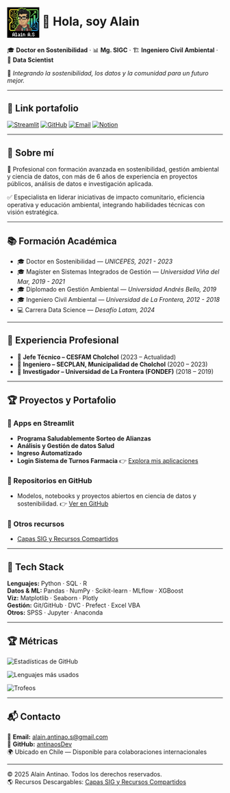 # <img src="Gemini_Generated_Image_ay0gx6ay0gx6ay0g.png" alt="icono animado" width="75" style="vertical-align: middle;"/> 👋 Hola, soy **Alain**

🎓 **Doctor en Sostenibilidad** · 📊 **Mg. SIGC** · 🏗️ **Ingeniero Civil Ambiental** · 🧪 **Data Scientist**

🌱 *Integrando la sostenibilidad, los datos y la comunidad para un futuro mejor.*

---

## 🔗 Link portafolio
[![Streamlit](https://img.shields.io/badge/Streamlit%20Apps-FF4B4B?logo=streamlit&logoColor=white)](https://share.streamlit.io/user/antinaosdev)
[![GitHub](https://img.shields.io/badge/GitHub-100000?logo=github&logoColor=white)](https://github.com/antinaosDev)
[![Email](https://img.shields.io/badge/Email-alain.antinao.s%40gmail.com-informational)](mailto:alain.antinao.s@gmail.com)
[![Notion](https://img.shields.io/badge/Notion-000000?logo=notion&logoColor=white)](https://alain-antinao-s.notion.site/Alain-C-sar-Antinao-Sep-lveda-1d20a081d9a980ca9d43e283a278053e)


---

## 🧭 Sobre mí

💬 Profesional con formación avanzada en sostenibilidad, gestión ambiental y ciencia de datos, con más de 6 años de experiencia en proyectos públicos, análisis de datos e investigación aplicada.

✅ Especialista en liderar iniciativas de impacto comunitario, eficiencia operativa y educación ambiental, integrando habilidades técnicas con visión estratégica.

---

## 📚 Formación Académica

* 🎓 Doctor en Sostenibilidad — *UNICEPES, 2021 - 2023*
* 🎓 Magíster en Sistemas Integrados de Gestión — *Universidad Viña del Mar, 2019 - 2021*
* 🎓 Diplomado en Gestión Ambiental — *Universidad Andrés Bello, 2019*
* 🎓 Ingeniero Civil Ambiental — *Universidad de La Frontera, 2012 - 2018*
* 💻 Carrera Data Science — *Desafío Latam, 2024*

---

## 💼 Experiencia Profesional

* 🔽 **Jefe Técnico – CESFAM Cholchol** (2023 – Actualidad)
* 🔽 **Ingeniero – SECPLAN, Municipalidad de Cholchol** (2020 – 2023)
* 🔽 **Investigador – Universidad de La Frontera (FONDEF)** (2018 – 2019)

---

## 🏆 Proyectos y Portafolio

### 🚀 Apps en Streamlit

* **Programa Saludablemente Sorteo de Alianzas**
* **Análisis y Gestión de datos Salud**
* **Ingreso Automatizado**
* **Login Sistema de Turnos Farmacia**
  👉 [Explora mis aplicaciones](https://share.streamlit.io/user/antinaosdev)

### 📂 Repositorios en GitHub

* Modelos, notebooks y proyectos abiertos en ciencia de datos y sostenibilidad.
  👉 [Ver en GitHub](https://github.com/antinaosDev)

### 📜 Otros recursos

* [Capas SIG y Recursos Compartidos](https://www.notion.so/Capas-SIG-y-Recursos-Compartidos-1d80a081d9a98019b26be783c4babe30?pvs=21)

---

## 🧰 Tech Stack

**Lenguajes:** Python · SQL · R  
**Datos & ML:** Pandas · NumPy · Scikit-learn · MLflow · XGBoost  
**Viz:** Matplotlib · Seaborn · Plotly  
**Gestión:** Git/GitHub · DVC · Prefect · Excel VBA  
**Otros:** SPSS · Jupyter · Anaconda  

---

## 🏆 Métricas

![Estadísticas de GitHub](https://github-readme-stats.vercel.app/api?username=antinaosDev&show_icons=true&hide_border=true&count_private=true&include_all_commits=true&theme=radical)

![Lenguajes más usados](https://github-readme-stats.vercel.app/api/top-langs/?username=antinaosDev&layout=compact&hide_border=true&theme=radical)

![Trofeos](https://github-profile-trophy.vercel.app/?username=antinaosDev&theme=onedark&no-frame=true&column=4)

---

## 📬 Contacto

📧 **Email:** [alain.antinao.s@gmail.com](mailto:alain.antinao.s@gmail.com)  
💼 **GitHub:** [antinaosDev](https://github.com/antinaosDev)  
🌍 Ubicado en Chile — Disponible para colaboraciones internacionales  

---

© 2025 Alain Antinao. Todos los derechos reservados.  
🌎 Recursos Descargables: [Capas SIG y Recursos Compartidos](https://www.notion.so/Capas-SIG-y-Recursos-Compartidos-1d80a081d9a98019b26be783c4babe30?pvs=21)
